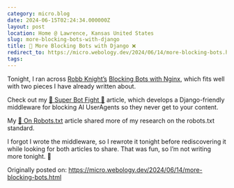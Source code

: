 ```yaml
---
category: micro.blog
date: 2024-06-15T02:24:34.000000Z
layout: post
location: Home @ Lawrence, Kansas United States
slug: more-blocking-bots-with-django
title: 🤖 More Blocking Bots with Django ❌
redirect_to: https://micro.webology.dev/2024/06/14/more-blocking-bots.html
tags: 
---
```


Tonight, I ran across [Robb Knight’s](https://rknight.me/) [Blocking Bots with Nginx](https://rknight.me/blog/blocking-bots-with-nginx/), which fits well with two pieces I have already written about.

Check out my [🤖 Super Bot Fight 🥊](https://micro.webology.dev/2024/04/18/super-bot-fight.html) article, which develops a Django-friendly middleware for blocking AI UserAgents so they never get to your content.

My [🤖 On Robots.txt](https://micro.webology.dev/2024/03/20/on-robotstxt.html) article shared more of my research on the robots.txt standard.

I forgot I wrote the middleware, so I rewrote it tonight before rediscovering it while looking for both articles to share. That was fun, so I’m not writing more tonight. 😬

Originally posted on: https://micro.webology.dev/2024/06/14/more-blocking-bots.html